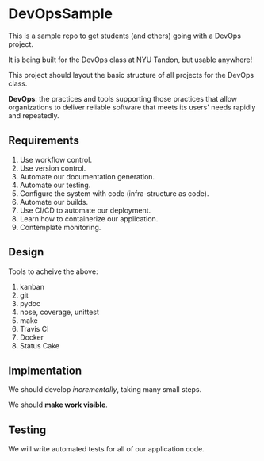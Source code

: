 # DevOpsSample

This is a sample repo to get students (and others) going with a DevOps project.

It is being built for the DevOps class at NYU Tandon, but usable anywhere!

This project should layout the basic structure of all projects for the DevOps
class.

**DevOps**: the practices and tools supporting those practices that allow
organizations to deliver reliable software that meets its users' needs rapidly
and repeatedly.

## Requirements

1. Use workflow control.
1. Use version control.
1. Automate our documentation generation.
1. Automate our testing.
1. Configure the system with code (infra-structure as code).
1. Automate our builds.
1. Use CI/CD to automate our deployment.
1. Learn how to containerize our application.
1. Contemplate monitoring.

## Design

Tools to acheive the above:

1. kanban
1. git
1. pydoc
1. nose, coverage, unittest
1. make
1. Travis CI
1. Docker
1. Status Cake

## Implmentation

We should develop *incrementally*, taking many small steps.

We should **make work visible**.

## Testing

We will write automated tests for all of our application code.

